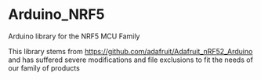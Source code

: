 # Arduino_NRF5
Arduino library for the NRF5 MCU Family

This library stems from https://github.com/adafruit/Adafruit_nRF52_Arduino and has suffered severe modifications and file exclusions to fit the needs of our family of products
